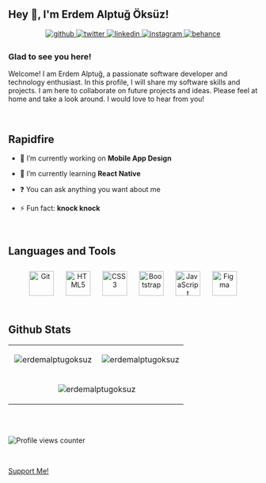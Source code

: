 ## Hey 👋, I'm Erdem Alptuğ Öksüz!  
  

<div align="center">
<a href="https://github.com/erdemalptugoksuz" target="_blank">
<img src=https://img.shields.io/badge/github-%2324292e.svg?&style=for-the-badge&logo=github&logoColor=white alt=github style="margin-bottom: 5px;" />
</a>
<a href="https://twitter.com/erdemalptgoksuz" target="_blank">
<img src=https://img.shields.io/badge/twitter-%2300acee.svg?&style=for-the-badge&logo=twitter&logoColor=white alt=twitter style="margin-bottom: 5px;" />
</a>
<a href="https://linkedin.com/in/erdemalptugoksuz" target="_blank">
<img src=https://img.shields.io/badge/linkedin-%231E77B5.svg?&style=for-the-badge&logo=linkedin&logoColor=white alt=linkedin style="margin-bottom: 5px;" />
</a>
<a href="https://instagram.com/erdemalptugoksuz" target="_blank">
<img src=https://img.shields.io/badge/instagram-%23000000.svg?&style=for-the-badge&logo=instagram&logoColor=white alt=instagram style="margin-bottom: 5px;" />
</a>
<a href="https://www.behance.net/erdemalptugoksuz" target="_blank">
<img src=https://img.shields.io/badge/behance-%23191919.svg?&style=for-the-badge&logo=behance&logoColor=white alt=behance style="margin-bottom: 5px;" />
</a>  
</div>  
  



### Glad to see you here!  
Welcome! I am Erdem Alptuğ, a passionate software developer and technology enthusiast. In this profile, I will share my software skills and projects. I am here to collaborate on future projects and ideas. Please feel at home and take a look around. I would love to hear from you!  
  

<br/>  


## Rapidfire  

- 🔭 I’m currently working on **Mobile App Design**  
  

- 🌱 I’m currently learning **React Native**
  

- ❓ You can ask anything you want about me  
  

- ⚡ Fun fact: **knock knock**  




 

<br/>  


## Languages and Tools  
<div align="center">  
<a href="https://github.com/" target="_blank"><img style="margin: 10px" src="https://profilinator.rishav.dev/skills-assets/git-scm-icon.svg" alt="Git" height="50" /></a>  
<a href="https://en.wikipedia.org/wiki/HTML5" target="_blank"><img style="margin: 10px" src="https://profilinator.rishav.dev/skills-assets/html5-original-wordmark.svg" alt="HTML5" height="50" /></a>  
<a href="https://www.w3schools.com/css/" target="_blank"><img style="margin: 10px" src="https://profilinator.rishav.dev/skills-assets/css3-original-wordmark.svg" alt="CSS3" height="50" /></a>  
<a href="https://getbootstrap.com/docs/3.4/javascript/" target="_blank"><img style="margin: 10px" src="https://profilinator.rishav.dev/skills-assets/bootstrap-plain.svg" alt="Bootstrap" height="50" /></a>  
<a href="https://www.javascript.com/" target="_blank"><img style="margin: 10px" src="https://profilinator.rishav.dev/skills-assets/javascript-original.svg" alt="JavaScript" height="50" /></a>  
<a href="https://www.figma.com/" target="_blank"><img style="margin: 10px" src="https://profilinator.rishav.dev/skills-assets/figma-icon.svg" alt="Figma" height="50" /></a>  
</div>  

<br/>  


## Github Stats  
<div align="center">  
  
<table><tr><td align="center" width="50%">

<p>&nbsp;<img align="center" src="https://github-readme-stats.vercel.app/api?username=erdemalptugoksuz&show_icons=true&theme=dark&locale=en" alt="erdemalptugoksuz" /></p>

</td><td align="center" width="50%">

<p>&nbsp;<img align="center" src="https://github-readme-stats.vercel.app/api/top-langs?username=erdemalptugoksuz&show_icons=true&theme=dark&locale=en&layout=compact" alt="erdemalptugoksuz" /></p>

</td><tr></tr><td colspan="2" align="center" width="50%">
  
<p>&nbsp;<img align="center" src="https://github-readme-streak-stats.herokuapp.com/?user=erdemalptugoksuz&theme=dark" alt="erdemalptugoksuz" /></p>
  

  
</td></tr></table>

</div> 
  
<br/>  

  

<br/>  

![Profile views counter](https://komarev.com/ghpvc/?username=erdemalptugoksuz&&style=flat-square)  
  

<br/>  

[Support Me!](https://ay.live/CoqZ)  

<br />
